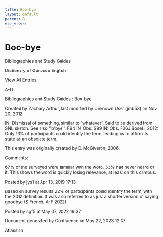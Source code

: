 ```yaml
---
title: Boo-bye
layout: default
parent: B
nav_order:
---
```


# Boo-bye

Bibliographies and Study Guides

Dictionary of Geneseo English

View All Entries

A-D

Bibliographies and Study Guides : Boo-bye

Created by  Zachary Arthur, last modified by  Unknown User (jmb53) on Nov 20, 2012

IN: Dismissal of something, similar to &quot;whatever&quot;. Said to be derived from SNL sketch. See also ''b'bye''. F94 IN: Obs. S99 IN: Obs. F06J.Boselli, 2012: Only 13% of participants could identify the term, leading us to affirm its state as an obsolete term.  

This entry was originally created by D. McGiveron, 2006.

Comments:

67% of the surveyed were familiar with the word, 33% had never heard of it. This shows the word is quickly losing relevance, at least on this campus. 

Posted by jys1 at Apr 13, 2019 17:13

Based on survey results 22% of participants could identify the term, with the 2012 definition. It was also referred to as just a shorter version of saying goodbye (S French, A-F 2022).

Posted by sgf5 at May 07, 2022 19:37

Document generated by Confluence on May 22, 2023 12:37

Atlassian
